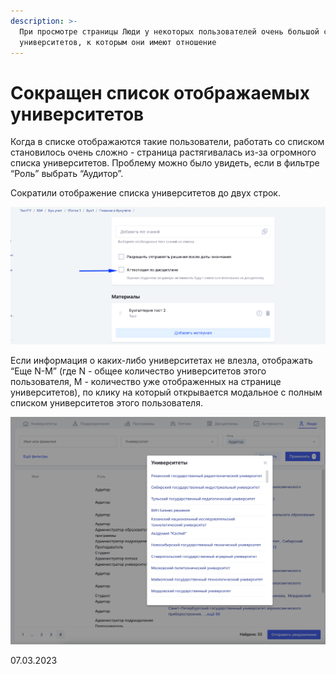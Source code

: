 ```yaml
---
description: >-
  При просмотре страницы Люди у некоторых пользователей очень большой список
  университетов, к которым они имеют отношение
---
```


# Сокращен список отображаемых университетов

Когда в списке отображаются такие пользователи, работать со списком становилось очень сложно - страница растягивалась из-за огромного списка университетов. Проблему можно было увидеть, если в фильтре “Роль” выбрать “Аудитор”.

Сократили отображение списка университетов до двух строк.

![](<../../.gitbook/assets/image (5) (4).png>)

Если информация о каких-либо университетах не влезла, отображать “Еще N-M” (где N - общее количество университетов этого пользователя, M - количество уже отображенных на странице университетов), по клику на который открывается модальное с полным списком университетов этого пользователя.

![](<../../.gitbook/assets/image (1) (3) (1) (1).png>)

07.03.2023
